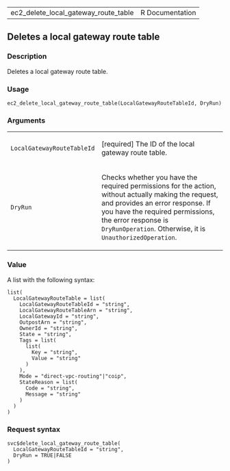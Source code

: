 <table style="width: 100%;">
<tbody>
<tr class="odd">
<td>ec2_delete_local_gateway_route_table</td>
<td style="text-align: right;">R Documentation</td>
</tr>
</tbody>
</table>

## Deletes a local gateway route table

### Description

Deletes a local gateway route table.

### Usage

    ec2_delete_local_gateway_route_table(LocalGatewayRouteTableId, DryRun)

### Arguments

<table>
<colgroup>
<col style="width: 35%" />
<col style="width: 65%" />
</colgroup>
<tbody>
<tr class="odd">
<td><code
id="ec2_delete_local_gateway_route_table_:_LocalGatewayRouteTableId">LocalGatewayRouteTableId</code></td>
<td><p>[required] The ID of the local gateway route table.</p></td>
</tr>
<tr class="even">
<td><code
id="ec2_delete_local_gateway_route_table_:_DryRun">DryRun</code></td>
<td><p>Checks whether you have the required permissions for the action,
without actually making the request, and provides an error response. If
you have the required permissions, the error response is
<code>DryRunOperation</code>. Otherwise, it is
<code>UnauthorizedOperation</code>.</p></td>
</tr>
</tbody>
</table>

### Value

A list with the following syntax:

    list(
      LocalGatewayRouteTable = list(
        LocalGatewayRouteTableId = "string",
        LocalGatewayRouteTableArn = "string",
        LocalGatewayId = "string",
        OutpostArn = "string",
        OwnerId = "string",
        State = "string",
        Tags = list(
          list(
            Key = "string",
            Value = "string"
          )
        ),
        Mode = "direct-vpc-routing"|"coip",
        StateReason = list(
          Code = "string",
          Message = "string"
        )
      )
    )

### Request syntax

    svc$delete_local_gateway_route_table(
      LocalGatewayRouteTableId = "string",
      DryRun = TRUE|FALSE
    )
